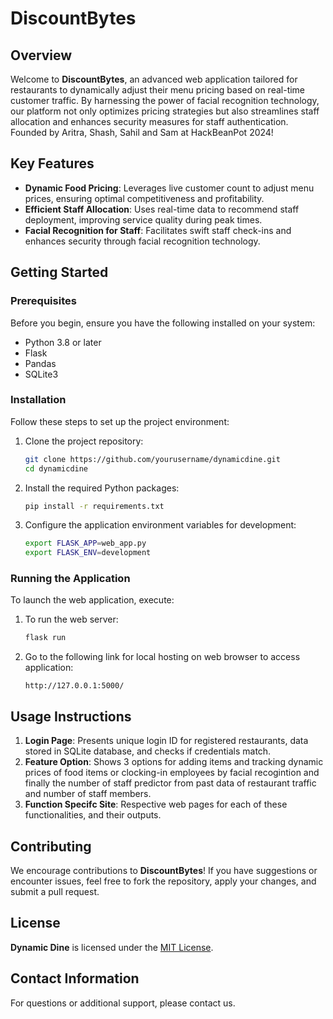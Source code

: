 # DiscountBytes

## Overview

Welcome to **DiscountBytes**, an advanced web application tailored for restaurants to dynamically adjust their menu pricing based on real-time customer traffic. By harnessing the power of facial recognition technology, our platform not only optimizes pricing strategies but also streamlines staff allocation and enhances security measures for staff authentication. Founded by Aritra, Shash, Sahil and Sam at HackBeanPot 2024!

## Key Features

- **Dynamic Food Pricing**: Leverages live customer count to adjust menu prices, ensuring optimal competitiveness and profitability.
- **Efficient Staff Allocation**: Uses real-time data to recommend staff deployment, improving service quality during peak times.
- **Facial Recognition for Staff**: Facilitates swift staff check-ins and enhances security through facial recognition technology.

## Getting Started

### Prerequisites

Before you begin, ensure you have the following installed on your system:
- Python 3.8 or later
- Flask
- Pandas
- SQLite3

### Installation

Follow these steps to set up the project environment:

1. Clone the project repository:

    ```bash
    git clone https://github.com/yourusername/dynamicdine.git
    cd dynamicdine
    ```

2. Install the required Python packages:

    ```bash
    pip install -r requirements.txt
    ```
3. Configure the application environment variables for development:

    ```bash
    export FLASK_APP=web_app.py
    export FLASK_ENV=development
    ```    

### Running the Application

To launch the web application, execute:

1. To run the web server:
    ```bash
    flask run
    ```

2. Go to the following link for local hosting on web browser to access application:
    ```hyperlink
    http://127.0.0.1:5000/
    ```

## Usage Instructions

1. **Login Page**: Presents unique login ID for registered restaurants, data stored in SQLite database, and checks if credentials match.
2. **Feature Option**: Shows 3 options for adding items and tracking dynamic prices of food items or clocking-in employees by facial recogintion and finally the number of staff predictor from past data of restaurant traffic and number of staff members.
3. **Function Specifc Site**: Respective web pages for each of these functionalities, and their outputs.  

## Contributing

We encourage contributions to **DiscountBytes**! If you have suggestions or encounter issues, feel free to fork the repository, apply your changes, and submit a pull request.

## License

**Dynamic Dine** is licensed under the [MIT License](LICENSE).

## Contact Information

For questions or additional support, please contact us.

